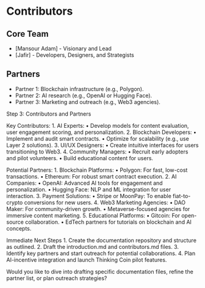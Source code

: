 
# Contributors  
## Core Team  
- [Mansour Adam] - Visionary and Lead  
- [Jafir] - Developers, Designers, and Strategists  

## Partners  
- Partner 1: Blockchain infrastructure (e.g., Polygon).  
- Partner 2: AI research (e.g., OpenAI or Hugging Face).  
- Partner 3: Marketing and outreach (e.g., Web3 agencies).  

Step 3: Contributors and Partners

Key Contributors:
	1.	AI Experts:
	•	Develop models for content evaluation, user engagement scoring, and personalization.
	2.	Blockchain Developers:
	•	Implement and audit smart contracts.
	•	Optimize for scalability (e.g., use Layer 2 solutions).
	3.	UI/UX Designers:
	•	Create intuitive interfaces for users transitioning to Web3.
	4.	Community Managers:
	•	Recruit early adopters and pilot volunteers.
	•	Build educational content for users.

Potential Partners:
	1.	Blockchain Platforms:
	•	Polygon: For fast, low-cost transactions.
	•	Ethereum: For robust smart contract execution.
	2.	AI Companies:
	•	OpenAI: Advanced AI tools for engagement and personalization.
	•	Hugging Face: NLP and ML integration for user interaction.
	3.	Payment Solutions:
	•	Stripe or MoonPay: To enable fiat-to-crypto conversions for new users.
	4.	Web3 Marketing Agencies:
	•	DAO Maker: For community-driven growth.
	•	Metaverse-focused agencies for immersive content marketing.
	5.	Educational Platforms:
	•	Gitcoin: For open-source collaboration.
	•	EdTech partners for tutorials on blockchain and AI concepts.

Immediate Next Steps
	1.	Create the documentation repository and structure as outlined.
	2.	Draft the introduction.md and contributors.md files.
	3.	Identify key partners and start outreach for potential collaborations.
	4.	Plan AI-incentive integration and launch Thinking Coin pilot features.

Would you like to dive into drafting specific documentation files, refine the partner list, or plan outreach strategies?

